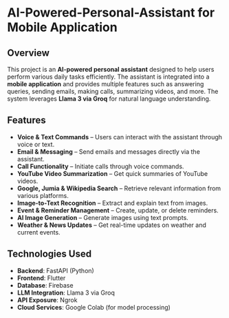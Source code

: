 # AI-Powered-Personal-Assistant for Mobile Application

## Overview
This project is an **AI-powered personal assistant** designed to help users perform various daily tasks efficiently. The assistant is integrated into a **mobile application** and provides multiple features such as answering queries, sending emails, making calls, summarizing videos, and more. The system leverages **Llama 3 via Groq** for natural language understanding.

## Features
- **Voice & Text Commands** – Users can interact with the assistant through voice or text.  
- **Email & Messaging** – Send emails and messages directly via the assistant.  
- **Call Functionality** – Initiate calls through voice commands.  
- **YouTube Video Summarization** – Get quick summaries of YouTube videos.  
- **Google, Jumia & Wikipedia Search** – Retrieve relevant information from various platforms.  
- **Image-to-Text Recognition** – Extract and explain text from images.  
- **Event & Reminder Management** – Create, update, or delete reminders.  
- **AI Image Generation** – Generate images using text prompts.  
- **Weather & News Updates** – Get real-time updates on weather and current events.  

## Technologies Used
- **Backend**: FastAPI (Python)  
- **Frontend**: Flutter  
- **Database**: Firebase  
- **LLM Integration**: Llama 3 via Groq  
- **API Exposure**: Ngrok  
- **Cloud Services**: Google Colab (for model processing)  
